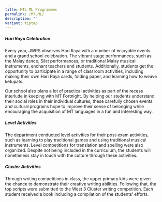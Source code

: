 ```yaml
---
title: MTL ML Programmes
permalink: /MTLML/
description: ""
variant: tiptap
---
```

<h5>Hari Raya Celebration</h5><p>Every year, JWPS observes Hari Raya with a number of enjoyable events and a grand school celebration. The vibrant stage performances, such as the Malay dance, Silat performances, or traditional Malay musical instruments, enchant teachers and students. Additionally, students get the opportunity to participate in a range of classroom activities, including making their own Hari Raya cards, folding paper, and learning how to weave ketupats. <br></p><p>Our school also plans a lot of practical activities as part of the recess interlude in keeping with MT Fortnight. By helping our students understand their social roles in their individual cultures, these carefully chosen events and cultural programs hope to improve their sense of belonging while encouraging the acquisition of MT languages in a fun and interesting way.</p><h5>Level Activities</h5><p>The department conducted level activities for their post-exam activities, such as learning to play traditional games and using traditional musical instruments. Level competitions for translation and spelling were also organized. Despite not being included in the curriculum, the students will nonetheless stay in touch with the culture through these activities.</p><h5>Cluster Activities</h5><p>Through writing competitions in class, the upper primary kids were given the chance to demonstrate their creative writing abilities. Following that, the top scripts were submitted to the West 3 Cluster writing competition. Each student received a book including a compilation of the students' efforts.</p>